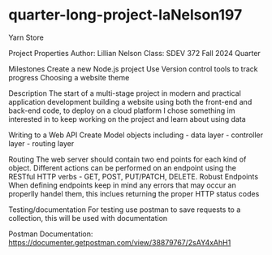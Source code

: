 # quarter-long-project-laNelson197
Yarn Store

Project Properties
    Author: Lillian Nelson
    Class: SDEV 372
    Fall 2024 Quarter

Milestones
    Create a new Node.js project
    Use Version control tools to track progress
    Choosing a website theme

Description
    The start of a multi-stage project in modern and practical application development
    building a website using both the front-end and back-end code, to deploy on a cloud platform
    I chose something im interested in to keep working on the project and learn about using data

Writing to a Web API
Create Model objects including
    - data layer
    - controller layer
    - routing layer

Routing
    The web server should contain two end points for each kind of object. Different actions can be performed on an endpoint using the RESTful HTTP verbs - GET, POST, PUT/PATCH, DELETE.
Robust Endpoints
    When defining endpoints keep in mind any errors that may occur an properlly handel them, this inclues returning the proper HTTP status codes

Testing/documentation
    For testing use postman to save requests to a collection, this will be used with documentation

Postman Documentation: https://documenter.getpostman.com/view/38879767/2sAY4xAhH1



